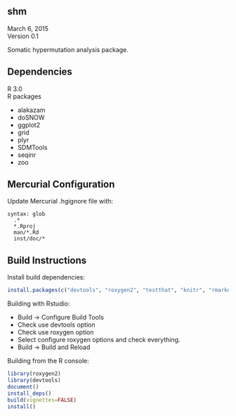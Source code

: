 shm
-------------------------------------------------------------------------------
March 6, 2015  
Version 0.1

Somatic hypermutation analysis package.

Dependencies
-------------------------------------------------------------------------------
R 3.0  
R packages

  -  alakazam
  -  doSNOW
  -  ggplot2
  -  grid
  -  plyr
  -  SDMTools
  -  seqinr
  -  zoo

Mercurial Configuration
-------------------------------------------------------------------------------
Update Mercurial .hgignore file with:  
```
syntax: glob
  .*
  *.Rproj
  man/*.Rd
  inst/doc/*
```

Build Instructions
-------------------------------------------------------------------------------
Install build dependencies:
```R
install.packages(c("devtools", "roxygen2", "testthat", "knitr", "rmarkdown"))
```

Building with Rstudio:

-  Build -> Configure Build Tools
-  Check use devtools option
-  Check use roxygen option
-  Select configure roxygen options and check everything.
-  Build -> Build and Reload

Building from the R console:

```R
library(roxygen2)
library(devtools)
document()
install_deps()
build(vignettes=FALSE)
install()
```